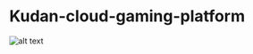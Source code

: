 # Kudan-cloud-gaming-platform
![alt text](https://raw.githubusercontent.com/TimZRZ/Kudan-cloud-gaming-platform/master/doc/image/Kudan.png)
